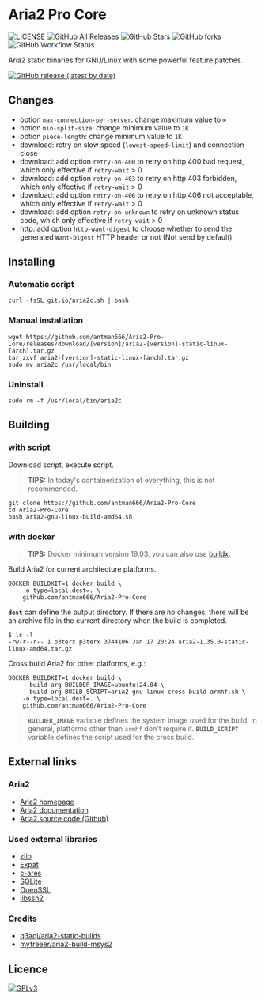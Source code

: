 # Aria2 Pro Core

[![LICENSE](https://img.shields.io/github/license/antman666/Aria2-Pro-Core?style=flat-square)](https://github.com/antman666/Aria2-Pro-Core/blob/master/LICENSE)
![GitHub All Releases](https://img.shields.io/github/downloads/antman666/Aria2-Pro-Core/total?label=Downlaods&style=flat-square&color=red)
[![GitHub Stars](https://img.shields.io/github/stars/P3TERX/Aria2-Pro-Core.svg?style=flat-square&label=Stars&logo=github)](https://github.com/P3TERX/Aria2-Pro-Core/stargazers)
[![GitHub forks](https://img.shields.io/github/forks/P3TERX/Aria2-Pro-Core.svg?style=flat-square&label=Forks&logo=github)](https://github.com/P3TERX/Aria2-Pro-Core/fork)
![GitHub Workflow Status](https://img.shields.io/github/workflow/status/antman666/Aria2-Pro-Core/Aria2%20Builder?label=Actions&logo=github&style=flat-square)

Aria2 static binaries for GNU/Linux with some powerful feature patches.

[![GitHub release (latest by date)](https://img.shields.io/github/v/release/antman666/Aria2-Pro-Core?style=for-the-badge)](https://github.com/antman666/Aria2-Pro-Core/releases/latest)

## Changes

* option `max-connection-per-server`: change maximum value to `∞`
* option `min-split-size`: change minimum value to `1K`
* option `piece-length`: change minimum value to `1K`
* download: retry on slow speed (`lowest-speed-limit`) and connection close
* download: add option `retry-on-400` to retry on http 400 bad request, which only effective if `retry-wait` > 0
* download: add option `retry-on-403` to retry on http 403 forbidden, which only effective if `retry-wait` > 0
* download: add option `retry-on-406` to retry on http 406 not acceptable, which only effective if `retry-wait` > 0
* download: add option `retry-on-unknown` to retry on unknown status code, which only effective if `retry-wait` > 0
* http: add option `http-want-digest` to choose whether to send the generated `Want-Digest` HTTP header or not (Not send by default)

## Installing

### Automatic script
```shell
curl -fsSL git.io/aria2c.sh | bash
```

### Manual installation
```shell
wget https://github.com/antman666/Aria2-Pro-Core/releases/download/[version]/aria2-[version]-static-linux-[arch].tar.gz
tar zxvf aria2-[version]-static-linux-[arch].tar.gz
sudo mv aria2c /usr/local/bin
```

### Uninstall
```shell
sudo rm -f /usr/local/bin/aria2c
```

## Building

### with script

Download script, execute script.
> **TIPS:** In today's containerization of everything, this is not recommended.
```shell
git clone https://github.com/antman666/Aria2-Pro-Core
cd Aria2-Pro-Core
bash aria2-gnu-linux-build-amd64.sh
```

### with docker

> **TIPS:** Docker minimum version 19.03, you can also use [buildx](https://github.com/docker/buildx).

Build Aria2 for current architecture platforms.
```shell
DOCKER_BUILDKIT=1 docker build \
    -o type=local,dest=. \
    github.com/antman666/Aria2-Pro-Core
```

**`dest`** can define the output directory. If there are no changes, there will be an archive file in the current directory when the build is completed.
```
$ ls -l 
-rw-r--r-- 1 p3terx p3terx 3744106 Jan 17 20:24 aria2-1.35.0-static-linux-amd64.tar.gz
```

Cross build Aria2 for other platforms, e.g.:
```
DOCKER_BUILDKIT=1 docker build \
    --build-arg BUILDER_IMAGE=ubuntu:24.04 \
    --build-arg BUILD_SCRIPT=aria2-gnu-linux-cross-build-armhf.sh \
    -o type=local,dest=. \
    github.com/antman666/Aria2-Pro-Core
```
> **`BUILDER_IMAGE`** variable defines the system image used for the build. In general, platforms other than `armhf` don't require it.
> **`BUILD_SCRIPT`** variable defines the script used for the cross build.

## External links

### Aria2

* [Aria2 homepage](https://aria2.github.io/)
* [Aria2 documentation](https://aria2.github.io/manual/en/html/)
* [Aria2 source code (Github)](https://github.com/aria2/aria2)

### Used external libraries

* [zlib](http://www.zlib.net/)
* [Expat](https://libexpat.github.io/)
* [c-ares](http://c-ares.haxx.se/)
* [SQLite](http://www.sqlite.org/)
* [OpenSSL](http://www.openssl.org/)
* [libssh2](http://www.libssh2.org/)

### Credits

* [q3aql/aria2-static-builds](https://github.com/q3aql/aria2-static-builds)
* [myfreeer/aria2-build-msys2](https://github.com/myfreeer/aria2-build-msys2)

## Licence

[![GPLv3](https://www.gnu.org/graphics/gplv3-127x51.png)](https://github.com/P3TERX/Aria2-Pro-Core/blob/master/LICENSE)
